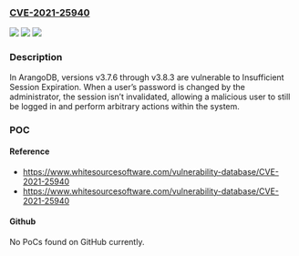 ### [CVE-2021-25940](https://cve.mitre.org/cgi-bin/cvename.cgi?name=CVE-2021-25940)
![](https://img.shields.io/static/v1?label=Product&message=arangodb&color=blue)
![](https://img.shields.io/static/v1?label=Version&message=%3E%3D%20v3.7.6%20&color=brighgreen)
![](https://img.shields.io/static/v1?label=Vulnerability&message=CWE-613%20Insufficient%20Session%20Expiration&color=brighgreen)

### Description

In ArangoDB, versions v3.7.6 through v3.8.3 are vulnerable to Insufficient Session Expiration. When a user’s password is changed by the administrator, the session isn’t invalidated, allowing a malicious user to still be logged in and perform arbitrary actions within the system.

### POC

#### Reference
- https://www.whitesourcesoftware.com/vulnerability-database/CVE-2021-25940
- https://www.whitesourcesoftware.com/vulnerability-database/CVE-2021-25940

#### Github
No PoCs found on GitHub currently.

